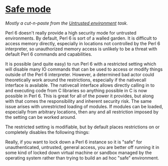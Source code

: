 [1]: https://rosettacode.org/wiki/Safe_mode

# [Safe mode][1]

*Mostly a cut-n-paste from the [Untrusted environment](https://rosettacode.org/wiki/Untrusted_environment#Raku) task.*



Perl 6 doesn't really provide a high security mode for untrusted environments. By default, Perl 6 is sort of a walled garden. It is difficult to access memory directly, especially in locations not controlled by the Perl 6 interpreter, so unauthorized memory access is unlikely to be a threat with default Perl 6 commands and capabilities.



It is possible (and quite easy) to run Perl 6 with a restricted setting which will disable many IO commands that can be used to access or modify things outside of the Perl 6 interpreter. However, a determined bad actor could theoretically work around the restrictions, especially if the nativecall interface is available. The nativecall interface allows directly calling in to and executing code from C libraries so anything possible in C is now possible in Perl 6. This is great for all of the power it provides, but along with that comes the responsibility and inherent security risk. The same issue arises with unrestricted loading of modules. If modules can be loaded, especially from arbitrary locations, then any and all restriction imposed by the setting can be worked around.



The restricted setting is modifiable, but by default places restrictions on or completely disables the following things:



Really, if you want to lock down a Perl 6 instance so it is "safe" for unauthenticated, untrusted, general access, you are better off running it in some kind of locked down virtual machine or sandbox managed by the operating system rather than trying to build an ad hoc "safe" environment.